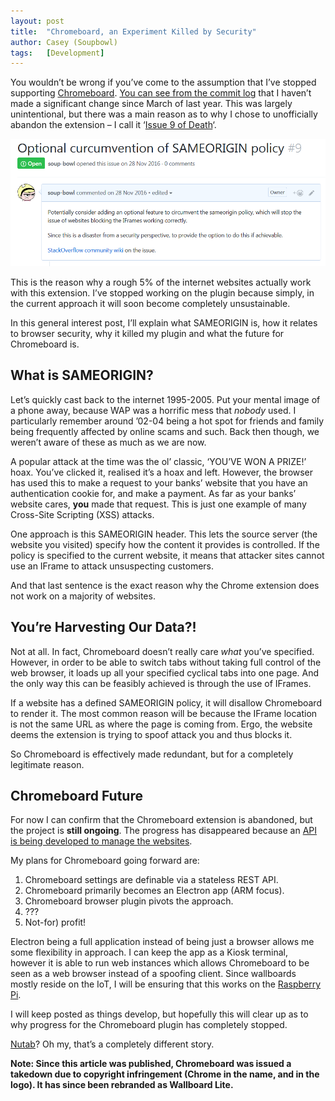 ```yaml
---
layout: post
title:  "Chromeboard, an Experiment Killed by Security"
author: Casey (Soupbowl)
tags:   [Development]
---
```


You wouldn’t be wrong if you’ve come to the assumption that I’ve stopped supporting [Chromeboard](https://soupbowl.blog/chromeboard/). [You can see from the commit log](https://github.com/soup-bowl/Chromeboard/commits) that I haven’t made a significant change since March of last year. This was largely unintentional, but there was a main reason as to why I chose to unofficially abandon the extension – I call it ‘[Issue 9 of Death](https://github.com/soup-bowl/Chromeboard/issues/9)‘.

![](/assets/img/20180423-Capture.webp)

This is the reason why a rough 5% of the internet websites actually work with this extension. I’ve stopped working on the plugin because simply, in the current approach it will soon become completely unsustainable.

In this general interest post, I’ll explain what SAMEORIGIN is, how it relates to browser security, why it killed my plugin and what the future for Chromeboard is.

## What is SAMEORIGIN?

Let’s quickly cast back to the internet 1995-2005. Put your mental image of a phone away, because WAP was a horrific mess that _nobody_ used. I particularly remember around ’02-04 being a hot spot for friends and family being frequently affected by online scams and such. Back then though, we weren’t aware of these as much as we are now.

A popular attack at the time was the ol’ classic, ‘YOU’VE WON A PRIZE!’ hoax. You’ve clicked it, realised it’s a hoax and left. However, the browser has used this to make a request to your banks’ website that you have an authentication cookie for, and make a payment. As far as your banks’ website cares, **you** made that request. This is just one example of many Cross-Site Scripting (XSS) attacks.

One approach is this SAMEORIGIN header. This lets the source server (the website you visited) specify how the content it provides is controlled. If the policy is specified to the current website, it means that attacker sites cannot use an IFrame to attack unsuspecting customers.

And that last sentence is the exact reason why the Chrome extension does not work on a majority of websites.

## You’re Harvesting Our Data?!

Not at all. In fact, Chromeboard doesn’t really care _what_ you’ve specified. However, in order to be able to switch tabs without taking full control of the web browser, it loads up all your specified cyclical tabs into one page. And the only way this can be feasibly achieved is through the use of IFrames.

If a website has a defined SAMEORIGIN policy, it will disallow Chromeboard to render it. The most common reason will be because the IFrame location is not the same URL as where the page is coming from. Ergo, the website deems the extension is trying to spoof attack you and thus blocks it.

So Chromeboard is effectively made redundant, but for a completely legitimate reason.

## Chromeboard Future

For now I can confirm that the Chromeboard extension is abandoned, but the project is **still ongoing**. The progress has disappeared because an [API is being developed to manage the websites](https://gitlab.com/wallboardlive/api).

My plans for Chromeboard going forward are:

1. Chromeboard settings are definable via a stateless REST API.
2. Chromeboard primarily becomes an Electron app (ARM focus).
3. Chromeboard browser plugin pivots the approach.
4. ???
5. Not-for) profit!

Electron being a full application instead of being just a browser allows me some flexibility in approach. I can keep the app as a Kiosk terminal, however it is able to run web instances which allows Chromeboard to be seen as a web browser instead of a spoofing client. Since wallboards mostly reside on the IoT, I will be ensuring that this works on the [Raspberry Pi](https://soupbowl.blog/category/raspberry-pi/).

I will keep posted as things develop, but hopefully this will clear up as to why progress for the Chromeboard plugin has completely stopped.

[Nutab](https://soupbowl.blog/nutab/)? Oh my, that’s a completely different story.

**Note: Since this article was published, Chromeboard was issued a takedown due to copyright infringement (Chrome in the name, and in the logo). It has since been rebranded as Wallboard Lite.**
